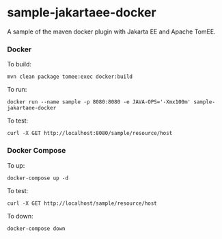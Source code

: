 # sample-jakartaee-docker
A sample of the maven docker plugin with Jakarta EE and Apache TomEE.

### Docker
To build:
<pre><code>mvn clean package tomee:exec docker:build</code></pre>
To run:
<pre><code>docker run --name sample -p 8080:8080 -e JAVA-OPS='-Xmx100m' sample-jakartaee-docker</code></pre>
To test:
<pre><code>curl -X GET http://localhost:8080/sample/resource/host</code></pre>

### Docker Compose

To up:
<pre><code>docker-compose up -d</code></pre>

To test:
<pre><code>curl -X GET http://localhost/sample/resource/host</code></pre>

To down:
<pre><code>docker-compose down</code></pre>
